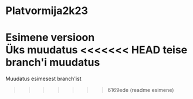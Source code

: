 # Platvormija2k23
Esimene versioon\
Üks muudatus
<<<<<<< HEAD
teise branch'i muudatus
=======
Muudatus esimesest branch'ist
>>>>>>> 6169ede (readme esimene)

